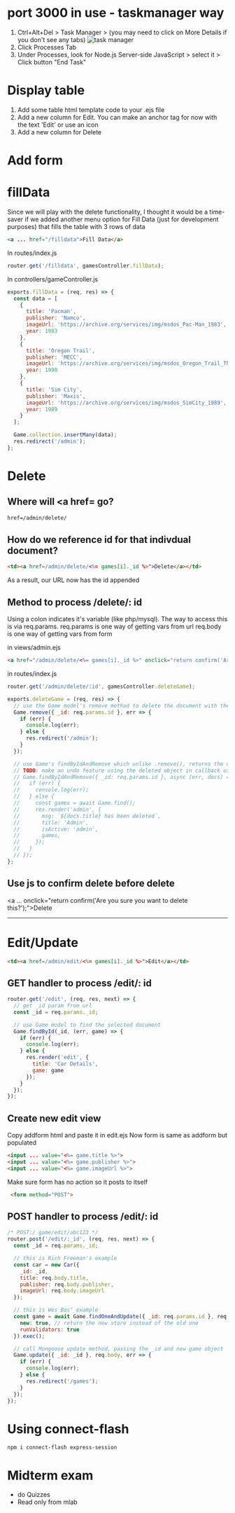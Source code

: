# port 3000 in use - taskmanager way

1.  Ctrl+Alt+Del > Task Manager > (you may need to click on More Details if you don't see any tabs)
    ![task manager](./static/images/taskmgr.png)
1.  Click Processes Tab
1.  Under Processes, look for Node.js Server-side JavaScript > select it > Click button "End Task"

# Display table

1.  Add some table html template code to your .ejs file
1.  Add a new column for Edit. You can make an anchor tag for now with the text 'Edit' or use an icon
1.  Add a new column for Delete

# Add form

# fillData

Since we will play with the delete functionality, I thought it would be a time-saver if we added another menu option for Fill Data (just for development purposes) that fills the table with 3 rows of data

```html
<a ... href="/filldata">Fill Data</a>
```

In routes/index.js

```js
router.get('/filldata', gamesController.fillData);
```

In controllers/gameController.js

```js
exports.fillData = (req, res) => {
  const data = [
    {
      title: 'Pacman',
      publisher: 'Namco',
      imageUrl: 'https://archive.org/services/img/msdos_Pac-Man_1983',
      year: 1983
    },
    {
      title: 'Oregon Trail',
      publisher: 'MECC',
      imageUrl: 'https://archive.org/services/img/msdos_Oregon_Trail_The_1990',
      year: 1990
    },
    {
      title: 'Sim City',
      publisher: 'Maxis',
      imageUrl: 'https://archive.org/services/img/msdos_SimCity_1989',
      year: 1989
    }
  ];

  Game.collection.insertMany(data);
  res.redirect('/admin');
};
```

# Delete

## Where will <a href= go?

```html
href=/admin/delete/
```

## How do we reference id for that indivdual document?

```html
<td><a href=/admin/delete/<%= games[i]._id %>">Delete</a></td>
```

As a result, our URL now has the id appended

## Method to process /delete/: id

Using a colon indicates it's variable (like php/mysql).
The way to access this is via req.params.
req.params is one way of getting vars from url
req.body is one way of getting vars from form

in views/admin.ejs

```html
<a href="/admin/delete/<%= games[i]._id %>" onclick="return confirm('Are you sure you want to delete this game?')">
```

in routes/index.js

```js
router.get('/admin/delete/:id', gamesController.deleteGame);
```

```js
exports.deleteGame = (req, res) => {
  // use the Game model's remove method to delete the document with the id passed
  Game.remove({ _id: req.params.id }, err => {
    if (err) {
      console.log(err);
    } else {
      res.redirect('/admin');
    }
  });

  // use Game's findByIdAndRemove which unlike .remove(), returns the deleted object in callback
  // TODO: make an undo feature using the deleted object in callback using connect-flash
  // Game.findByIdAndRemove({ _id: req.params.id }, async (err, docs) => {
  //   if (err) {
  //     console.log(err);
  //   } else {
  //     const games = await Game.find();
  //     res.render('admin', {
  //       msg: `${docs.title} has been deleted`,
  //       title: 'Admin',
  //       isActive: 'admin',
  //       games,
  //     });
  //   }
  // });
};
```

## Use js to confirm delete before delete

<a ... onclick="return confirm('Are you sure you want to delete this?');">Delete</a>

---

# Edit/Update

```html
<td><a href=/admin/edit/<%= games[i]._id %>">Edit</a></td>
```

## GET handler to process /edit/: id

```js
router.get('/edit', (req, res, next) => {
  // get _id param from url
  const _id = req.params._id;

  // use Game model to find the selected document
  Game.findById(_id, (err, game) => {
    if (err) {
      console.log(err);
    } else {
      res.render('edit', {
        title: 'Car Details',
        game: game
      });
    }
  });
});
```

## Create new edit view

Copy addform html and paste it in edit.ejs
Now form is same as addform but populated

```html
<input ... value="<%= game.title %>">
<input ... value="<%= game.publisher %>">
<input ... value="<%= game.imageUrl %>">
```

Make sure form has no action so it posts to itself

```html
 <form method="POST">
```

## POST handler to process /edit/: id

```js
/* POST:/ game/edit/abc123 */
router.post('/edit/:_id', (req, res, next) => {
  const _id = req.params._id;

  // this is Rich Freeman's example
  const car = new Car({
    _id: _id,
    title: req.body.title,
    publisher: req.body.publisher,
    imageUrl: req.body.imageUrl
  });

  // this is Wes Bos' example
  const game = await Game.findOneAndUpdate({ _id: req.params.id }, req.body, {
    new: true, // return the new store instead of the old one
    runValidators: true
  }).exec();

  // call Mongoose update method, passing the _id and new game object
  Game.update({ _id: _id }, req.body, err => {
    if (err) {
      console.log(err);
    } else {
      res.redirect('/games');
    }
  });
});
```

# Using connect-flash

`npm i connect-flash express-session`

# Midterm exam

- do Quizzes
- Read only from mlab
